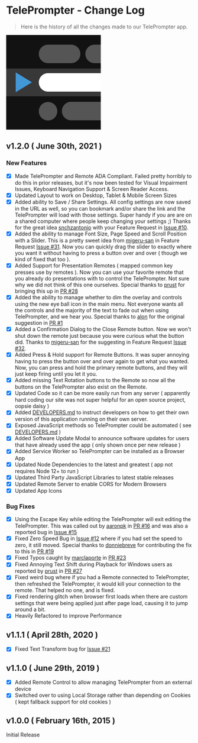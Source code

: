 TelePrompter - Change Log
===

> Here is the history of all the changes made to our TelePrompter app.

![icon](assets/img/icon-256x256.png "icon")

v1.2.0 ( June 30th, 2021 )
---

### New Features

- [X] Made TelePrompter and Remote ADA Compliant.  Failed pretty horribly to do this in prior releases, but it's now been tested for Visual Impairment Issues, Keyboard Navigation Support & Screen Reader Access.
- [X] Updated Layout to work on Desktop, Tablet & Mobile Screen Sizes
- [X] Added ability to Save / Share Settings. All config settings are now saved in the URL as well, so you can bookmark and/or share the link and the TelePrompter will load with those settings.  Super handy if you are are on a shared computer where people keep changing your settings ;)  Thanks for the great idea [snchzantonio](https://github.com/snchzantonio) with your Feature Request in [Issue #10](https://github.com/manifestinteractive/teleprompter/issues/10).
- [X] Added the ability to manage Font Size, Page Speed and Scroll Position with a Slider.  This is a pretty sweet idea from [migeru-san](https://github.com/migeru-san) in Feature Request [Issue #31](https://github.com/manifestinteractive/teleprompter/issues/31).  Now you can quickly drag the slider to exactly where you want it without having to press a button over and over ( though we kind of fixed that too ).
- [X] Added Support for Presentation Remotes ( mapped common key presses use by remotes ).  Now you can use your favorite remote that you already do presentations with to control the TelePrompter.  Not sure why we did not think of this one ourselves.  Special thanks to [prust](https://github.com/prust) for bringing this up in [PR #28](https://github.com/manifestinteractive/teleprompter/pull/28)
- [X] Added the ability to manage whether to dim the overlay and controls using the new eye ball icon in the main menu.  Not everyone wants all the controls and the majority of the text to fade out when using TelePrompter, and we hear you.  Special thanks to [alon](https://github.com/alon) for the original suggestion in [PR #1](https://github.com/manifestinteractive/teleprompter/pull/1)
- [X] Added a Confirmation Dialog to the Close Remote button.  Now we won't shut down the remote just because you were curious what the button did.  Thanks to [migeru-san](https://github.com/migeru-san) for the suggesting in Feature Request [Issue #32](https://github.com/manifestinteractive/teleprompter/issues/32).
- [X] Added Press & Hold support for Remote Buttons.  It was super annoying having to press the button over and over again to get what you wanted.  Now, you can press and hold the primary remote buttons, and they will just keep firing until you let it you.
- [X] Added missing Text Rotation buttons to the Remote so now all the buttons on the TelePrompter also exist on the Remote.
- [X] Updated Code so it can be more easily run from any server ( apparently hard coding our site was not super helpful for an open source project, oopsie daisy )
- [X] Added [DEVELOPERS.md](DEVELOPERS.md) to instruct developers on how to get their own version of this application running on their own server.
- [X] Exposed JavaScript methods so TelePrompter could be automated ( see [DEVELOPERS.md](DEVELOPERS.md) )
- [X] Added Software Update Modal to announce software updates for users that have already used the app ( only shown once per new release )
- [X] Added Service Worker so TelePrompter can be installed as a Browser App
- [X] Updated Node Dependencies to the latest and greatest ( app not requires Node 12+ to run )
- [X] Updated Third Party JavaScript Libraries to latest stable releases
- [X] Updated Remote Server to enable CORS for Modern Browsers
- [X] Updated App Icons

### Bug Fixes

- [X] Using the Escape Key while editing the TelePrompter will exit editing the TelePrompter.  This was called out by [aaronpk](https://github.com/aaronpk) in [PR #16](https://github.com/manifestinteractive/teleprompter/pull/16) and was also a reported bug in [Issue #15](https://github.com/manifestinteractive/teleprompter/issues/15)
- [X] Fixed Zero Speed Bug in [Issue #12](https://github.com/manifestinteractive/teleprompter/issues/12) where if you had set the speed to zero, it still moved.  Special thanks to [donniebreve](https://github.com/donniebreve) for contributing the fix to this in [PR #19](https://github.com/manifestinteractive/teleprompter/pull/19)
- [X] Fixed Typos caught by [marclaporte](https://github.com/marclaporte) in [PR #23](https://github.com/manifestinteractive/teleprompter/pull/23)
- [X] Fixed Annoying Text Shift during Playback for Windows users as reported by [prust](https://github.com/prust) in [PR #27](https://github.com/manifestinteractive/teleprompter/pull/27)
- [X] Fixed weird bug where if you had a Remote connected to TelePrompter, then refreshed the TelePrompter, it would kill your connection to the remote.  That helped no one, and is fixed.
- [X] Fixed rendering glitch when browser first loads when there are custom settings that were being applied just after page load, causing it to jump around a bit.
- [X] Heavily Refactored to improve Performance

v1.1.1 ( April 28th, 2020 )
---

- [X] Fixed Text Transform bug for [Issue #21](https://github.com/manifestinteractive/teleprompter/issues/21)

v1.1.0 ( June 29th, 2019 )
---

- [X] Added Remote Control to allow managing TelePrompter from an external device
- [X] Switched over to using Local Storage rather than depending on Cookies ( kept fallback support for old cookies )

v1.0.0 ( February 16th, 2015 )
---

Initial Release
